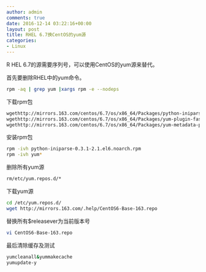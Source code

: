 ```yaml
---
author: admin
comments: true
date: 2016-12-14 03:22:16+00:00
layout: post
title: RHEL 6.7换CentOS的yum源
categories:
- Linux
---
```

R
HEL 6.7的源需要序列号，可以使用CentOS的yum源来替代。

首先要删除RHEL中的yum命令。

```sh
rpm -aq | grep yum |xargs rpm -e --nodeps
```

下载rpm包

```default
wgethttp://mirrors.163.com/centos/6.7/os/x86_64/Packages/python-iniparse-0.3.1-2.1.el6.noarch.rpm
wgethttp://mirrors.163.com/centos/6.7/os/x86_64/Packages/yum-plugin-fastestmirror-1.1.30-30.el6.noarch.rpm
wgethttp://mirrors.163.com/centos/6.7/os/x86_64/Packages/yum-metadata-parser-1.1.2-16.el6.x86_64.rpm
```

安装rpm包

```sh
rpm -ivh python-iniparse-0.3.1-2.1.el6.noarch.rpm
rpm -ivh yum*
```

删除所有yum源

```sh
rm/etc/yum.repos.d/*
```

下载yum源

```sh
cd /etc/yum.repos.d/
wget http://mirrors.163.com/.help/CentOS6-Base-163.repo
```

替换所有$releasever为当前版本号

```sh
vi CentOS6-Base-163.repo
```

最后清除缓存及测试

```sh
yumcleanall&yummakecache
yumupdate-y
```


